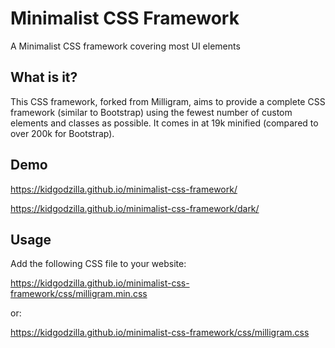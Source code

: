 # Minimalist CSS Framework
A Minimalist CSS framework covering most UI elements

## What is it?

This CSS framework, forked from Milligram, aims to provide a complete CSS framework (similar to Bootstrap) using the fewest number of custom elements and classes as possible. It comes in at 19k minified (compared to over 200k for Bootstrap).

## Demo

https://kidgodzilla.github.io/minimalist-css-framework/

https://kidgodzilla.github.io/minimalist-css-framework/dark/

## Usage
Add the following CSS file to your website:

https://kidgodzilla.github.io/minimalist-css-framework/css/milligram.min.css

or:

https://kidgodzilla.github.io/minimalist-css-framework/css/milligram.css
